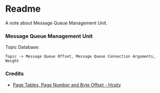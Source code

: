 # Readme
A note about Message Queue Management Unit.

### Message Queue Management Unit

Topic Database:

```
Topic -> Message Queue Offset, Message Queue Connection Arguments, Weight
```

### Credits
- [Page Tables, Page Number and Byte Offset - Hcpty](https://github.com/Hcpty/page-tables-page-number-and-byte-offset)
